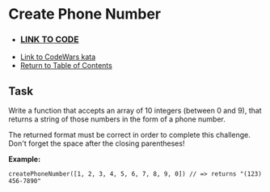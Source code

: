 # Create Phone Number

- ### **[LINK TO CODE](./create-phone-number.js)**
- [Link to CodeWars kata](https://www.codewars.com/kata/525f50e3b73515a6db000b83)
- [Return to Table of Contents](https://github.com/alex-whan/codewars)

## Task

Write a function that accepts an array of 10 integers (between 0 and 9), that returns a string of those numbers in the form of a phone number.

The returned format must be correct in order to complete this challenge. Don't forget the space after the closing parentheses!

**Example:**

    createPhoneNumber([1, 2, 3, 4, 5, 6, 7, 8, 9, 0]) // => returns "(123) 456-7890"
